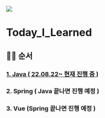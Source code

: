 <a href="https://hits.seeyoufarm.com"><img src="https://hits.seeyoufarm.com/api/count/incr/badge.svg?url=https%3A%2F%2Fgithub.com%2Frinrin529%2FToday_I_Learned&count_bg=%23E1BAE7&title_bg=%23555555&icon=&icon_color=%23E7E7E7&title=hits&edge_flat=false"/></a>
# Today_I_Learned
## 🙋‍♀️ 순서
### [1. Java ( 22.08.22~ 현재 진행 중 )](https://github.com/rinrin529/Today_I_Learned/tree/main/Java)   
### 2. Spring ( Java 끝나면 진행 예정 )
### 3. Vue (Spring 끝나면 진행 예정 )
